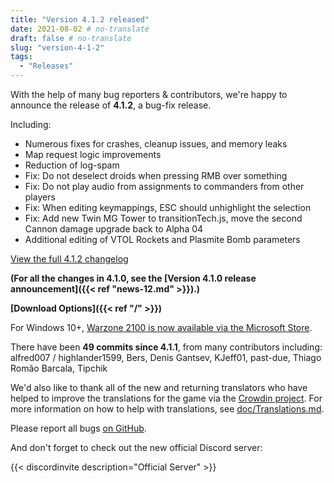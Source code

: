 ```yaml
---
title: "Version 4.1.2 released"
date: 2021-08-02 # no-translate
draft: false # no-translate
slug: "version-4-1-2"
tags:
  - "Releases"
---
```


With the help of many bug reporters & contributors, we're happy to announce the release of **4.1.2**, a bug-fix release.

Including:
- Numerous fixes for crashes, cleanup issues, and memory leaks
- Map request logic improvements
- Reduction of log-spam
- Fix: Do not deselect droids when pressing RMB over something
- Fix: Do not play audio from assignments to commanders from other players
- Fix: When editing keymappings, ESC should unhighlight the selection
- Fix: Add new Twin MG Tower to transitionTech.js, move the second Cannon damage upgrade back to Alpha 04
- Additional editing of VTOL Rockets and Plasmite Bomb parameters

[View the full 4.1.2 changelog](https://github.com/Warzone2100/warzone2100/raw/4.1.2/ChangeLog)

**(For all the changes in 4.1.0, see the [Version 4.1.0 release announcement]({{< ref "news-12.md" >}}).)**

**[Download Options]({{< ref "/" >}})**

For Windows 10+, [Warzone 2100 is now available via the Microsoft Store](https://www.microsoft.com/store/apps/9MW0Z4MPCS8C).

There have been **49 commits since 4.1.1**, from many contributors including: alfred007 / highlander1599, Bers, Denis Gantsev, KJeff01, past-due, Thiago Romão Barcala, Tipchik

We'd also like to thank all of the new and returning translators who have helped to improve the translations for the game via the [Crowdin project](https://crowdin.com/project/warzone2100). For more information on how to help with translations, see [doc/Translations.md](https://github.com/Warzone2100/warzone2100/blob/master/doc/Translations.md#how-do-i-help-translate).

Please report all bugs [on GitHub](https://github.com/Warzone2100/warzone2100/issues).

And don't forget to check out the new official Discord server:

{{< discordinvite description="Official Server" >}}
